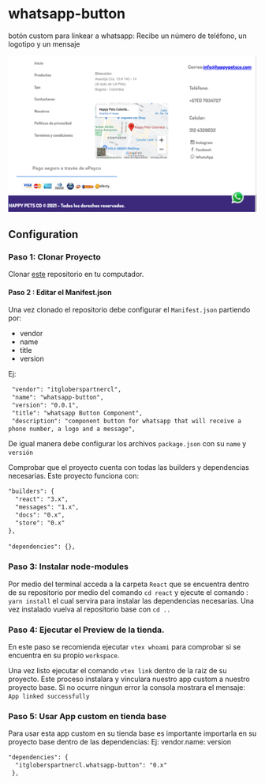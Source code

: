 # whatsapp-button

botón custom para linkear a whatsapp: Recibe un número de teléfono, un logotipo y un mensaje

![WhatsappButton](/docs/whatsapp_custom.png)

## Configuration 

### Paso 1: Clonar Proyecto

Clonar [este](https://github.com/marya277/itgloberspartnercl-whatsapp-button) repositorio en tu computador.

#### Paso 2 : Editar el Manifest.json

Una vez clonado el repositorio debe configurar el `Manifest.json` partiendo por: 
 - vendor
 - name
 - title
 - version
  
Ej: 

     "vendor": "itgloberspartnercl",
     "name": "whatsapp-button",
     "version": "0.0.1",
     "title": "whatsapp Button Component",
     "description": "component button for whatsapp that will receive a phone number, a logo and a message",

De igual manera debe configurar los archivos `package.json` con su `name` y `versión`

Comprobar que el proyecto cuenta con todas las builders y dependencias necesarias. Este proyecto funciona con: 

    "builders": {
      "react": "3.x",
      "messages": "1.x",
      "docs": "0.x",
      "store": "0.x"
    },  

    "dependencies": {},

### Paso 3: Instalar node-modules

Por medio del terminal acceda a la carpeta `React` que se encuentra dentro de su repositorio por medio del comando `cd react` y ejecute el comando : `yarn install` el cual servira para instalar las dependencias necesarias. Una vez instalado vuelva al repositorio base con `cd ..`


### Paso 4: Ejecutar el Preview de la tienda.

En este paso se recomienda ejecutar `vtex whoami` para comprobar si se encuentra en su propio `workspace`.

Una vez listo ejecutar el comando `vtex link` dentro de la raiz de su proyecto. Este proceso instalara y vinculara nuestro app custom a nuestro proyecto base. Si no ocurre ningun error la consola mostrara el mensaje: `App linked successfully`

### Paso 5: Usar App custom en tienda base

Para usar esta app custom en su tienda base es importante importarla en su proyecto base dentro de las dependencias: 
Ej: vendor.name: version
  
    "dependencies": {
      "itgloberspartnercl.whatsapp-button": "0.x"
     },


